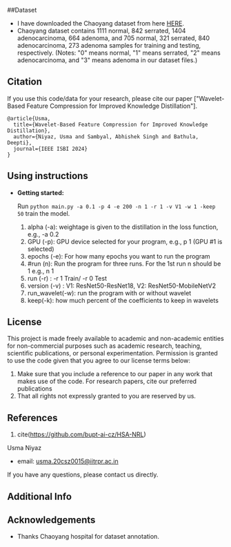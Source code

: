 ##Dataset
- I have downloaded the Chaoyang dataset from here [HERE](https://bupt-ai-cz.github.io/HSA-NRL/).
-  Chaoyang dataset contains 1111 normal, 842 serrated, 1404 adenocarcinoma, 664 adenoma, and 705 normal, 321 serrated, 840 adenocarcinoma, 273 adenoma samples for training and testing, respectively. (Notes: "0" means normal, "1" means serrated, "2" means adenocarcinoma, and "3" means adenoma in our dataset files.)

## Citation
If you use this code/data for your research, please cite our paper ["Wavelet-Based Feature Compression for Improved Knowledge Distillation"].

```
@article{Usma,
  title={Wavelet-Based Feature Compression for Improved Knowledge Distillation},
  author={Niyaz, Usma and Sambyal, Abhishek Singh and Bathula, Deepti},
  journal={IEEE ISBI 2024}
}
```



## Using instructions


- **Getting started:**

    Run `python main.py -a 0.1 -p 4 -e 200 -n 1 -r 1 -v V1 -w 1 -keep 50`  train the model.
    1. alpha (-a): weightage is given to the distillation in the loss function, e.g., -a 0.2
    2. GPU (-p): GPU device selected for your program, e.g., p 1 (GPU #1 is selected)
    3. epochs (-e): For how many epochs you want to run the program
    4. #run (n): Run the program for three runs. For the 1st run n should be 1 e.g., n 1
    5. run (-r) : -r 1  Train/ -r 0 Test
    6. version (-v) : V1: ResNet50-ResNet18, V2: ResNet50-MobileNetV2
    7. run_wavelet(-w): run the program with or without wavelet
    8. keep(-k): how much percent of the coefficients to keep in wavelets

## License

This project is made freely available to academic and non-academic entities for non-commercial purposes such as academic research, teaching, scientific publications, or personal experimentation. Permission is granted to use the code  given that you agree to our license terms below:

1. Make sure that you include a reference to our paper in any work that makes use of the code. For research papers, cite our preferred publications
2. That all rights not expressly granted to you are reserved by us.




## References
1. cite(https://github.com/bupt-ai-cz/HSA-NRL)



Usma Niyaz
- email: usma.20csz0015@iitrpr.ac.in


If you have any questions, please contact us directly.

## Additional Info



## Acknowledgements

- Thanks Chaoyang hospital for dataset annotation.

